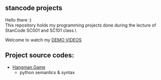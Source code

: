 ## stancode projects
Hello there :)\
This repository holds my programming projects done during the lecture of StanCode SC001 and SC101 class.\

Welcome to watch my [DEMO VIDEOS](https://drive.google.com/drive/folders/1Gi3bn9qPW_gR0ISyGzVPLd5Bztdvd7rF?usp=sharing)


## Project source codes:
* [Hangman Game](https://github.com/hsiaohan416/stancode/blob/master/SC_projects/games/hangman.py)
  * python semantics & syntax
